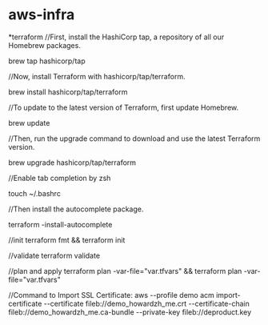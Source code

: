 # aws-infra

*terraform
//First, install the HashiCorp tap, a repository of all our Homebrew packages.

brew tap hashicorp/tap

//Now, install Terraform with hashicorp/tap/terraform.

brew install hashicorp/tap/terraform

//To update to the latest version of Terraform, first update Homebrew.

brew update

//Then, run the upgrade command to download and use the latest Terraform version.

brew upgrade hashicorp/tap/terraform

//Enable tab completion by zsh

touch ~/.bashrc

//Then install the autocomplete package.

terraform -install-autocomplete

//init
terraform fmt && terraform init

//validate
terraform validate

//plan and apply
terraform plan -var-file="var.tfvars" && terraform plan -var-file="var.tfvars"

//Command to Import SSL Certificate:
aws --profile demo acm import-certificate --certificate fileb://demo_howardzh_me.crt --certificate-chain fileb://demo_howardzh_me.ca-bundle --private-key fileb://deproduct.key